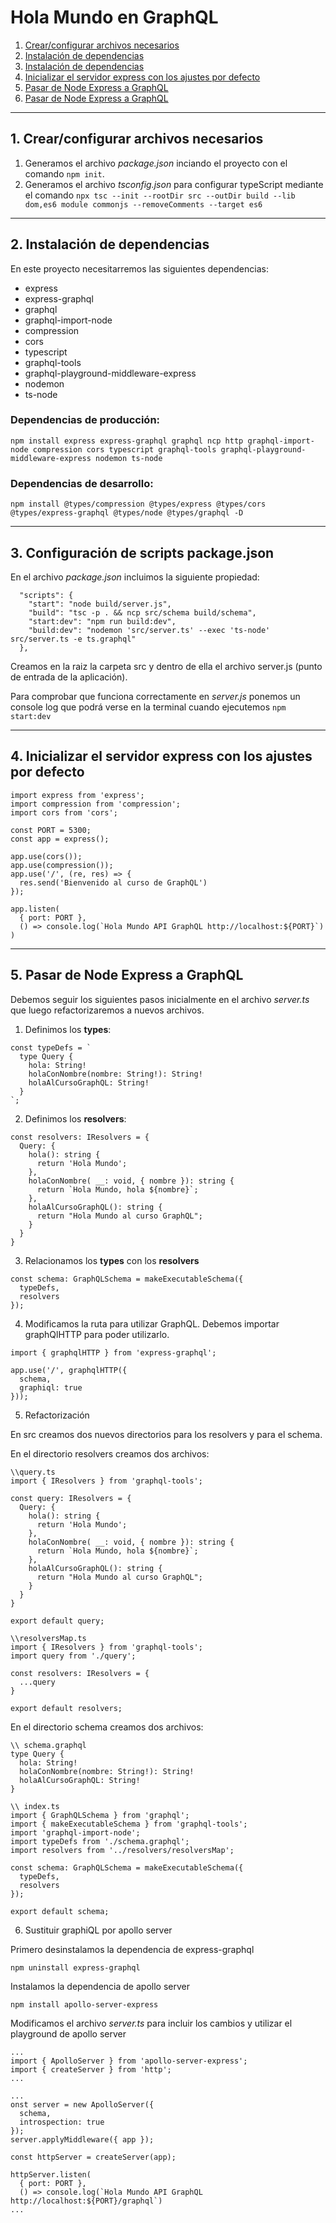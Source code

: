 # Hola Mundo en GraphQL


1. [Crear/configurar archivos necesarios](#config)
2. [Instalación de dependencias](#dependencies)
3. [Instalación de dependencias](#package)
4. [Inicializar el servidor express con los ajustes por defecto](#express)
5. [Pasar de Node Express a GraphQL](#to-graphql)
5. [Pasar de Node Express a GraphQL](#to-graphql)

<hr>

<a name="config"></a>

## 1. Crear/configurar archivos necesarios

1. Generamos el archivo *package.json* inciando el proyecto con el comando ```npm init```.
2. Generamos el archivo *tsconfig.json* para configurar typeScript mediante el comando ```npx tsc --init --rootDir src --outDir build --lib dom,es6 module commonjs --removeComments --target es6```

<hr>

<a name="dependencies"></a>

## 2. Instalación de dependencias

En este proyecto necesitarremos las siguientes dependencias:
- express
- express-graphql
- graphql
- graphql-import-node
- compression
- cors
- typescript
- graphql-tools
- graphql-playground-middleware-express
- nodemon
- ts-node

### Dependencias de producción:
```npm install express express-graphql graphql ncp http graphql-import-node compression cors typescript graphql-tools graphql-playground-middleware-express nodemon ts-node```

### Dependencias de desarrollo:
```npm install @types/compression @types/express @types/cors @types/express-graphql @types/node @types/graphql -D```

<hr>

<a name="package"></a>

## 3. Configuración de scripts package.json

En el archivo *package.json* incluimos la siguiente propiedad:
~~~
  "scripts": {
    "start": "node build/server.js",
    "build": "tsc -p . && ncp src/schema build/schema",
    "start:dev": "npm run build:dev",
    "build:dev": "nodemon 'src/server.ts' --exec 'ts-node' src/server.ts -e ts.graphql"
  },
  ~~~

Creamos en la raiz la carpeta src y dentro de ella el archivo server.js (punto de entrada de la aplicación).

Para comprobar que funciona correctamente en *server.js* ponemos un console log que podrá verse en la terminal cuando ejecutemos ```npm start:dev```

<hr>

<a name="express"></a>

## 4. Inicializar el servidor express con los ajustes por defecto

~~~
import express from 'express';
import compression from 'compression';
import cors from 'cors';

const PORT = 5300;
const app = express();

app.use(cors());
app.use(compression());
app.use('/', (re, res) => {
  res.send('Bienvenido al curso de GraphQL')
});

app.listen(
  { port: PORT },
  () => console.log(`Hola Mundo API GraphQL http://localhost:${PORT}`)
)
~~~

<hr>

<a name="to-graphql"></a>

## 5. Pasar de Node Express a GraphQL

Debemos seguir los siguientes pasos inicialmente en el archivo *server.ts* que luego refactorizaremos a nuevos archivos.

1. Definimos los **types**:
~~~
const typeDefs = `
  type Query {
    hola: String!
    holaConNombre(nombre: String!): String!
    holaAlCursoGraphQL: String!
  }
`;
~~~

2. Definimos los **resolvers**:
~~~
const resolvers: IResolvers = {
  Query: {
    hola(): string {
      return 'Hola Mundo';
    },
    holaConNombre( __: void, { nombre }): string {
      return `Hola Mundo, hola ${nombre}`;
    },
    holaAlCursoGraphQL(): string {
      return "Hola Mundo al curso GraphQL";
    }
  }
}
~~~

3. Relacionamos los **types** con los **resolvers**

~~~
const schema: GraphQLSchema = makeExecutableSchema({
  typeDefs,
  resolvers
});
~~~

4. Modificamos la ruta para utilizar GraphQL. Debemos importar graphQlHTTP para poder utilizarlo.

```import { graphqlHTTP } from 'express-graphql';```
~~~
app.use('/', graphqlHTTP({
  schema,
  graphiql: true
}));
~~~

5. Refactorización

En src creamos dos nuevos directorios para los resolvers y para el schema.

En el directorio resolvers creamos dos archivos:

~~~
\\query.ts
import { IResolvers } from 'graphql-tools';

const query: IResolvers = {
  Query: {
    hola(): string {
      return 'Hola Mundo';
    },
    holaConNombre( __: void, { nombre }): string {
      return `Hola Mundo, hola ${nombre}`;
    },
    holaAlCursoGraphQL(): string {
      return "Hola Mundo al curso GraphQL";
    }
  }
}

export default query;
~~~

~~~
\\resolversMap.ts
import { IResolvers } from 'graphql-tools';
import query from './query';

const resolvers: IResolvers = {
  ...query
}

export default resolvers;
~~~

En el directorio schema creamos dos archivos:

~~~
\\ schema.graphql
type Query {
  hola: String!
  holaConNombre(nombre: String!): String!
  holaAlCursoGraphQL: String!
}
~~~

~~~
\\ index.ts
import { GraphQLSchema } from 'graphql';
import { makeExecutableSchema } from 'graphql-tools';
import 'graphql-import-node';
import typeDefs from './schema.graphql';
import resolvers from '../resolvers/resolversMap';

const schema: GraphQLSchema = makeExecutableSchema({
  typeDefs,
  resolvers
});

export default schema;
~~~

6. Sustituir graphiQL por apollo server

Primero desinstalamos la dependencia de express-graphql

```npm uninstall express-graphql```

Instalamos la dependencia de apollo server

```npm install apollo-server-express```

Modificamos el archivo *server.ts* para incluir los cambios y utilizar el playground de apollo server

~~~
...
import { ApolloServer } from 'apollo-server-express';
import { createServer } from 'http';
...

...
onst server = new ApolloServer({
  schema,
  introspection: true
});
server.applyMiddleware({ app });

const httpServer = createServer(app);

httpServer.listen(
  { port: PORT },
  () => console.log(`Hola Mundo API GraphQL http://localhost:${PORT}/graphql`)
...
~~~